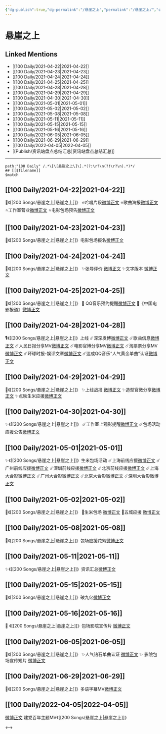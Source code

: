 ```yaml
---
{"dg-publish":true,"dg-permalink":"/悬崖之上","permalink":"/悬崖之上/","created":"2022-11-25T16:47:45.000+08:00","updated":"2023-04-10T15:41:30.342+08:00"}
---
```


# 悬崖之上

## Linked Mentions
- [[100 Daily/2021-04-22\|2021-04-22]]
- [[100 Daily/2021-04-23\|2021-04-23]]
- [[100 Daily/2021-04-24\|2021-04-24]]
- [[100 Daily/2021-04-25\|2021-04-25]]
- [[100 Daily/2021-04-28\|2021-04-28]]
- [[100 Daily/2021-04-29\|2021-04-29]]
- [[100 Daily/2021-04-30\|2021-04-30]]
- [[100 Daily/2021-05-01\|2021-05-01]]
- [[100 Daily/2021-05-02\|2021-05-02]]
- [[100 Daily/2021-05-08\|2021-05-08]]
- [[100 Daily/2021-05-11\|2021-05-11]]
- [[100 Daily/2021-05-15\|2021-05-15]]
- [[100 Daily/2021-05-16\|2021-05-16]]
- [[100 Daily/2021-06-05\|2021-06-05]]
- [[100 Daily/2021-06-29\|2021-06-29]]
- [[100 Daily/2022-04-05\|2022-04-05]]
- [[Publish/资讯站盘点总结汇总\|资讯站盘点总结汇总]]


---

```expander
path:"100 Daily" /.*\[\[悬崖之上\]\].*(?:\r?\n(?!\r?\n).*)*/
## [[$filename]]
$match
```
## [[100 Daily/2021-04-22\|2021-04-22]]
💫《[[200 Songs/悬崖之上\|悬崖之上]]》
⭐吟唱片段[微博正文](https://m.weibo.cn/6466290670/4628722987042618)
⭐歌曲海报[微博正文](https://m.weibo.cn/6466290670/4628727000990776)
⭐工作室营业[微博正文](https://m.weibo.cn/6466290670/4628728938761184)
⭐电影包场预告[微博正文](https://m.weibo.cn/6466290670/4628736354552513)
## [[100 Daily/2021-04-23\|2021-04-23]]
💫《[[200 Songs/悬崖之上\|悬崖之上]]》电影包场报名[微博正文](https://m.weibo.cn/6466290670/4629104592688231)
## [[100 Daily/2021-04-24\|2021-04-24]]
🌟《[[200 Songs/悬崖之上\|悬崖之上]]》
✨张导评价 [微博正文](https://m.weibo.cn/6466290670/4629577366244402)
✨文字版本 [微博正文](https://m.weibo.cn/6466290670/4629589555678287)
## [[100 Daily/2021-04-25\|2021-04-25]]
🌟《[[200 Songs/悬崖之上\|悬崖之上]]》
🌿 QQ音乐预约提醒[微博正文](https://m.weibo.cn/6466290670/4629868098094704)
🌿《中国电影报道》[微博正文](https://m.weibo.cn/6466290670/4630009442209566)

## [[100 Daily/2021-04-28\|2021-04-28]]
🎙️《[[200 Songs/悬崖之上\|悬崖之上]]》上线
☄️深深发博[微博正文](https://m.weibo.cn/6466290670/4630891957322962)
☄️歌曲信息[微博正文](https://m.weibo.cn/6466290670/4630886408520780)
☄️人民日报分享MV[微博正文](https://m.weibo.cn/6466290670/4630880405948040)
☄️电影官博分享MV[微博正文](https://m.weibo.cn/6466290670/4630882306232340)
☄️淘票票分享MV[微博正文](https://m.weibo.cn/6466290670/4630929412196229)
☄️环球时报-娱评文章[微博正文](https://m.weibo.cn/6466290670/4631042222983688)
☄️达成QQ音乐“人气黄金单曲”认证[微博正文](https://m.weibo.cn/6466290670/4630932868825238)
## [[100 Daily/2021-04-29\|2021-04-29]]
💫《[[200 Songs/悬崖之上\|悬崖之上]]》
✨上线战报 [微博正文](https://m.weibo.cn/6466290670/4631302625822655)
✨造型官微分享[微博正文](https://m.weibo.cn/6466290670/4631314269208882)
✨点映生米应援[微博正文](https://m.weibo.cn/6466290670/4631433898888995)
## [[100 Daily/2021-04-30\|2021-04-30]]
✨《[[200 Songs/悬崖之上\|悬崖之上]]》
☄️工作室上观影提醒[微博正文](https://m.weibo.cn/6466290670/4631682256994661)
☄️包场活动应援公告[微博正文](https://m.weibo.cn/6466290670/4631796505641137)
## [[100 Daily/2021-05-01\|2021-05-01]]
✨《[[200 Songs/悬崖之上\|悬崖之上]]》生米包场活动
☄️上海前线应援[微博正文](https://m.weibo.cn/6466290670/4632029683255300)
☄️广州前线应援[微博正文](https://m.weibo.cn/6466290670/4632083567217517)
☄️深圳前线应援[微博正文](https://m.weibo.cn/6466290670/4632083790826222)
☄️北京前线应援[微博正文](https://m.weibo.cn/6466290670/4632084126109537)
☄️上海大合影[微博正文](https://m.weibo.cn/6466290670/4632112802825497)
☄️广州大合影[微博正文](https://m.weibo.cn/6466290670/4632133500931416)
☄️北京大合影[微博正文](https://m.weibo.cn/6466290670/4632144519365724)
☄️深圳大合影[微博正文](https://m.weibo.cn/6466290670/4632151133261589)

## [[100 Daily/2021-05-02\|2021-05-02]]
🌟《[[200 Songs/悬崖之上\|悬崖之上]]》
🌿生米包场 [微博正文](https://m.weibo.cn/6466290670/4632524074254368)
🌿五城应援 [微博正文](https://m.weibo.cn/6466290670/4632542433771961)

## [[100 Daily/2021-05-08\|2021-05-08]]
🌺《[[200 Songs/悬崖之上\|悬崖之上]]》包场应援花絮[微博正文](https://m.weibo.cn/6466290670/4634691560276084)

## [[100 Daily/2021-05-11\|2021-05-11]]
✨《[[200 Songs/悬崖之上\|悬崖之上]]》资讯汇总[微博正文](https://m.weibo.cn/6466290670/4635814716508282)
## [[100 Daily/2021-05-15\|2021-05-15]]
🍃《[[200 Songs/悬崖之上\|悬崖之上]]》破九亿[微博正文](https://m.weibo.cn/6466290670/4637210529235761)
## [[100 Daily/2021-05-16\|2021-05-16]]
🌟 《[[200 Songs/悬崖之上\|悬崖之上]]》包场影院宣传片 [微博正文](https://m.weibo.cn/6466290670/4637455989083193)
## [[100 Daily/2021-06-05\|2021-06-05]]
🌟《[[200 Songs/悬崖之上\|悬崖之上]]》
✨人气钻石单曲认证 [微博正文](https://m.weibo.cn/6466290670/4644645965138481)
✨ 影院包场宣传短片 [微博正文](https://m.weibo.cn/6466290670/4644663552642529)

## [[100 Daily/2021-06-29\|2021-06-29]]
💫《[[200 Songs/悬崖之上\|悬崖之上]]》多语字幕MV[微博正文](https://m.weibo.cn/6466290670/4653432483091403)
## [[100 Daily/2022-04-05\|2022-04-05]]
[微博正文](https://weibo.com/detail/4641047008774797) 建党百年主题MV《[[200 Songs/悬崖之上\|悬崖之上]]》

<-->
